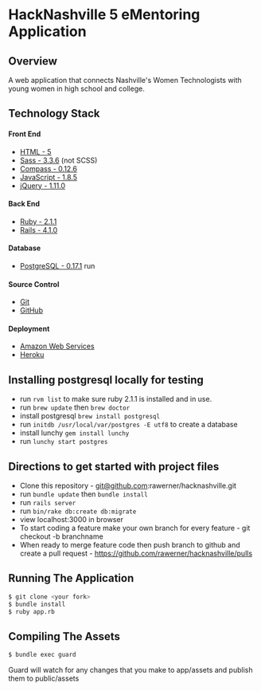 HackNashville 5 eMentoring Application
==========


Overview
---------------------
A web application that connects Nashville's Women Technologists with young women in high school and college.


Technology Stack
---------------------

#### Front End
- [HTML - 5](https://developer.mozilla.org/en-US/docs/Web/Guide/HTML/HTML5)
- [Sass - 3.3.6](https://rubygems.org/gems/sass) (not SCSS)
- [Compass - 0.12.6](http://compass-style.org/)
- [JavaScript - 1.8.5](https://developer.mozilla.org/en-US/docs/Web/JavaScript)
- [jQuery - 1.11.0](http://jquery.com/)

#### Back End
- [Ruby - 2.1.1](https://www.ruby-lang.org/)
- [Rails - 4.1.0](http://rubyonrails.org/)

#### Database
- [PostgreSQL - 0.17.1](http://www.postgresql.org/) run

#### Source Control
- [Git](http://git-scm.com/)
- [GitHub](https://github.com/)

#### Deployment
- [Amazon Web Services](http://aws.amazon.com/)
- [Heroku](https://www.heroku.com/)


Installing postgresql locally for testing
---------------------
- run `rvm list` to make sure ruby 2.1.1 is installed and in use.
- run `brew update` then `brew doctor`
- install postgresql `brew install postgresql`
- run `initdb /usr/local/var/postgres -E utf8`  to create a database
- install lunchy `gem install lunchy`
- run `lunchy start postgres`

Directions to get started with project files
---------------------
- Clone this repository - git@github.com:rawerner/hacknashville.git
- run `bundle update` then `bundle install`
- run `rails server`
- run `bin/rake db:create db:migrate`
- view localhost:3000 in browser
- To start coding a feature make your own branch for every feature - git checkout -b branchname
- When ready to merge feature code then push branch to github and create a pull request - https://github.com/rawerner/hacknashville/pulls


Running The Application
---------------------
````bash
$ git clone <your fork>
$ bundle install
$ ruby app.rb
````


Compiling The Assets
---------------------
````bash
$ bundle exec guard
````

Guard will watch for any changes that you make to app/assets and publish them to public/assets


